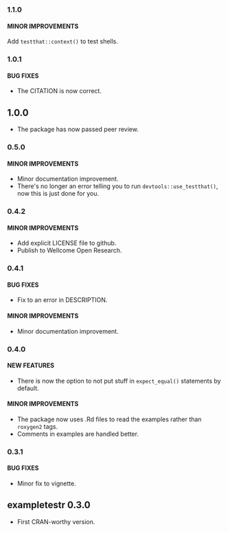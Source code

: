 ### 1.1.0

#### MINOR IMPROVEMENTS
Add `testthat::context()` to test shells.


### 1.0.1

#### BUG FIXES
* The CITATION is now correct.


## 1.0.0

* The package has now passed peer review.


### 0.5.0

#### MINOR IMPROVEMENTS
* Minor documentation improvement.
* There's no longer an error telling you to run `devtools::use_testthat()`, now this is just done for you.


### 0.4.2

#### MINOR IMPROVEMENTS
* Add explicit LICENSE file to github.
* Publish to Wellcome Open Research.


### 0.4.1

#### BUG FIXES
* Fix to an error in DESCRIPTION.

#### MINOR IMPROVEMENTS
* Minor documentation improvement.


### 0.4.0

#### NEW FEATURES
* There is now the option to not put stuff in `expect_equal()` statements by default.

#### MINOR IMPROVEMENTS
* The package now uses .Rd files to read the examples rather than `roxygen2` tags.
* Comments in examples are handled better.


### 0.3.1

#### BUG FIXES
* Minor fix to vignette.

## exampletestr 0.3.0
* First CRAN-worthy version.
